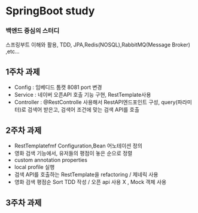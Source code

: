 # SpringBoot study

### 백엔드 중심의 스터디

스프링부트 이해와 활용, TDD, JPA,Redis(NOSQL),RabbitMQ(Message Broker) ,etc...

## 1주차 과제
- Config : 임베디드 톰캣 8081 port 변경
- Service : 네이버 오픈API 호출 기능 구현, RestTemplate사용
- Controller : @RestControlle 사용해서 RestAPI엔드포인트 구성, query(파라미터)로 검색어 받은고, 검색어 조건에 맞는 검색 API를 호출


## 2주차 과제 
 - RestTemplatefmf Configuration,Bean 어노테이션 정의                
 - 영화 검색 기능에서, 유저들의 평점이 놓은 순으로 정렬                     
 - custom annotation properties                               
 - local profile 실행
 - 검색 API를 호출하는 RestTemplate을  refactoring / 제네릭 사용     
 - 영화 검색 평점순 Sort TDD 작성 / 오픈 api 사용 X , Mock 객체 사용

## 3주차 과제

